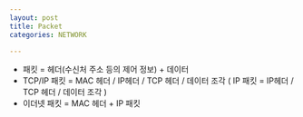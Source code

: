 ```yaml
---
layout: post
title: Packet
categories: NETWORK

---
```


* 패킷 = 헤더(수신처 주소 등의 제어 정보) + 데이터
* TCP/IP 패킷 = MAC 헤더 / IP헤더 / TCP 헤더 / 데이터 조각   ( IP 패킷 = IP헤더 / TCP 헤더 / 데이터 조각 )
* 이더넷 패킷 = MAC 헤더 + IP 패킷
